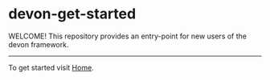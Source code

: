 # devon-get-started

WELCOME! This repository provides an entry-point for new users of the devon framework.

___

To get started visit [Home](documentation/Home.asciidoc).